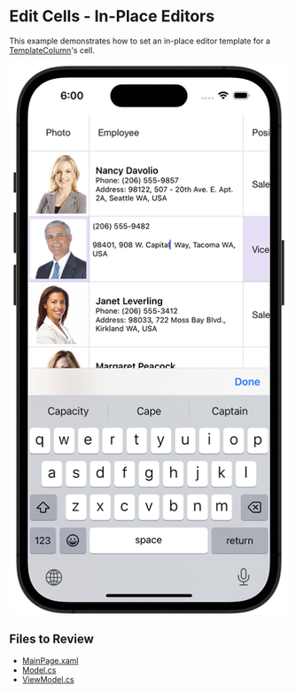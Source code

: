 # Edit Cells - In-Place Editors

This example demonstrates how to set an in-place editor template for a [TemplateColumn](https://docs.devexpress.com/MAUI/DevExpress.Maui.DataGrid.TemplateColumn)'s cell.

<img src="./img/edit-template.png"/>

<!-- default file list -->
## Files to Review

* [MainPage.xaml](./DataGrid_InPlaceEditors/MainPage.xaml)
* [Model.cs](./DataGrid_InPlaceEditors/Model.cs)
* [ViewModel.cs](./DataGrid_InPlaceEditors/ViewModel.cs)

<!-- default file list end -->